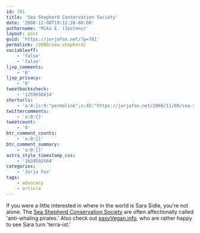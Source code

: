 ```yaml
---
id: 781
title: 'Sea Shepherd Conservation Society'
date: '2008-11-08T19:12:28-08:00'
authorname: 'Mika E. (Ipstenu)'
layout: post
guid: 'https://jorjafox.net/?p=781'
permalink: /2008/sea-shepherd/
sociableoff:
    - 'false'
    - 'false'
ljxp_comments:
    - '0'
ljxp_privacy:
    - '0'
tweetbackscheck:
    - '1259656614'
shorturls:
    - 'a:4:{s:9:"permalink";s:45:"https://jorjafox.net/2008/11/08/sea-shepherd/";s:7:"tinyurl";s:25:"http://tinyurl.com/n4v5c6";s:4:"isgd";s:18:"http://is.gd/53SE7";s:5:"bitly";s:20:"http://bit.ly/5G6WGp";}'
twittercomments:
    - 'a:0:{}'
tweetcount:
    - '0'
btc_comment_counts:
    - 'a:0:{}'
btc_comment_summary:
    - 'a:0:{}'
astra_style_timestamp_css:
    - '1634592564'
categories:
    - 'Jorja Fox'
tags:
    - advocacy
    - article
---
```


If you were a little interested in where in the world is Sara Sidle, you're not alone.  The <a href="http://www.seashepherd.org/">Sea Shepherd Conservation Society</a> are often affectionally called 'anti-whaling pirates.'  Also check out <a href="http://www.easyvegan.info/2008/11/07/sara-sidle-from-csi-to-terra-ist/">easyVegan.info</a>, who are rather happy to see Sara turn 'terra-ist.'
